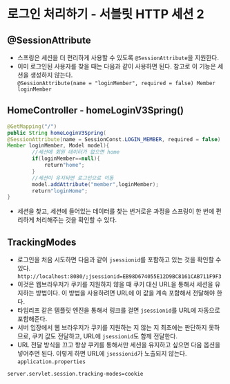 # 로그인 처리하기 - 서블릿 HTTP 세션 2
## @SessionAttribute
- 스프링은 세션을 더 편리하게 사용할 수 있도록 `@SessionAttribute`을 지원한다.
- 이미 로그인된 사용자를 찾을 때는 다음과 같이 사용하면 된다. 참고로 이 기능은 세션을 생성하지 않는다. <br>
`@SessionAttribute(name = "loginMember", required = false) Member loginMember`
  
## HomeController - homeLoginV3Spring()
```java
@GetMapping("/")
public String homeLoginV3Spring(
@SessionAttribute(name = SessionConst.LOGIN_MEMBER, required = false)
Member loginMember, Model model){
        //세션에 회원 데이터가 없으면 home
        if(loginMember==null){
            return"home";
        }
        //세션이 유지되면 로그인으로 이동
        model.addAttribute("member",loginMember);
        return"loginHome";
}
```
- 세션을 찾고, 세션에 들어있는 데이터를 찾는 번거로운 과정을 스프링이 한 번에 편리하게 처리해주는 것을 확인할 수 있다.

## TrackingModes
- 로그인을 처음 시도하면 다음과 같이 `jsessionid`를 포함하고 있는 것을 확인할 수 있다.<br>
`http://localhost:8080/;jsessionid=EB98D674055E12D9BC8161CAB711F9F3`
- 이것은 웹브라우저가 쿠키를 지원하지 않을 때 쿠키 대신 URL을 통해서 세션을 유지하는 방법이다. 이 방법을 사용하려면 URL에 이 값을 계속 포함해서 전달해야 한다.
- 타임리프 같은 템플릿 엔진을 통해서 링크를 걸면 `jsessionid`를 URL에 자동으로 포함해준다.
- 서버 입장에서 웹 브라우저가 쿠키를 지원하는 지 않는 지 최초에는 판단하지 못하므로, 쿠키 값도 전달하고, URL에 `jsessionid`도 함께 전달한다.
- URL 전달 방식을 끄고 항상 쿠키를 통해서만 세션을 유지하고 싶으면 다음 옵션을 넣어주면 된다. 이렇게 하면 URL에 `jsessionid`가 노출되지 않는다.
`application.properties`
```properties
server.servlet.session.tracking-modes=cookie
```
